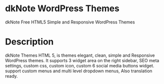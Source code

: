 dkNote WordPress Themes
=======================

dkNote Free HTML5 Simple and Responsive WordPress Themes

Description
===========
dkNote Themes HTML 5, is themes elegant, clean, simple and Responsive WordPress themes. It supports 3 widget area on the right sidebar, SEO meta settings, custom css, custom icon, custom 6 social media buttons widget. support custom menus and multi level dropdown menus, Also translation ready.
